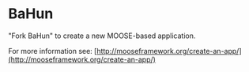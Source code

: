 BaHun
=====

"Fork BaHun" to create a new MOOSE-based application.

For more information see: [http://mooseframework.org/create-an-app/](http://mooseframework.org/create-an-app/)
